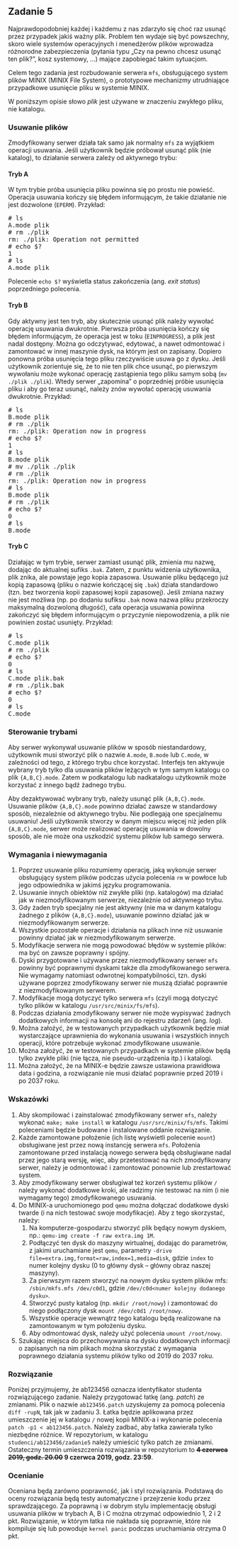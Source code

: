 <div class="container">

## Zadanie 5

Najprawdopodobniej każdej i każdemu z nas zdarzyło się choć raz usunąć przez przypadek jakiś ważny plik. Problem ten wydaje się być powszechny, skoro wiele systemów operacyjnych i menedżerów plików wprowadza różnorodne zabezpieczenia (pytania typu „Czy na pewno chcesz usunąć ten plik?”, kosz systemowy, …) mające zapobiegać takim sytuacjom.

Celem tego zadania jest rozbudowanie serwera `mfs`, obsługującego system plików MINIX (MINIX File System), o prototypowe mechanizmy utrudniające przypadkowe usunięcie pliku w systemie MINIX.

W poniższym opisie słowo _plik_ jest używane w znaczeniu zwykłego pliku, nie katalogu.

### Usuwanie plików

Zmodyfikowany serwer działa tak samo jak normalny `mfs` za wyjątkiem operacji usuwania. Jeśli użytkownik będzie próbował usunąć plik (nie katalog), to działanie serwera zależy od aktywnego trybu:

#### Tryb A

W tym trybie próba usunięcia pliku powinna się po prostu nie powieść. Operacja usuwania kończy się błędem informującym, że takie działanie nie jest dozwolone (`EPERM`). Przykład:

<pre># ls
A.mode plik
# rm ./plik
rm: ./plik: Operation not permitted
# echo $?
1
# ls
A.mode plik
</pre>

Polecenie `echo $?` wyświetla status zakończenia (ang. _exit status_) poprzedniego polecenia.

#### Tryb B

Gdy aktywny jest ten tryb, aby skutecznie usunąć plik należy wywołać operację usuwania dwukrotnie. Pierwsza próba usunięcia kończy się błędem informującym, że operacja jest w toku (`EINPROGRESS`), a plik jest nadal dostępny. Można go odczytywać, edytować, a nawet odmontować i zamontować w innej maszynie dysk, na którym jest on zapisany. Dopiero ponowna próba usunięcia tego pliku rzeczywiście usuwa go z dysku. Jeśli użytkownik zorientuje się, że to nie ten plik chce usunąć, po pierwszym wywołaniu może wykonać operację zastąpienia tego pliku samym sobą (`mv ./plik ./plik`). Wtedy serwer „zapomina” o poprzedniej próbie usunięcia pliku i aby go teraz usunąć, należy znów wywołać operację usuwania dwukrotnie. Przykład:

<pre># ls
B.mode plik
# rm ./plik
rm: ./plik: Operation now in progress
# echo $?
1
# ls
B.mode plik
# mv ./plik ./plik
# rm ./plik
rm: ./plik: Operation now in progress
# ls
B.mode plik
# rm ./plik
# echo $?
0
# ls
B.mode
</pre>

#### Tryb C

Działając w tym trybie, serwer zamiast usunąć plik, zmienia mu nazwę, dodając do aktualnej sufiks `.bak`. Zatem, z punktu widzenia użytkownika, plik znika, ale powstaje jego kopia zapasowa. Usuwanie pliku będącego już kopią zapasową (pliku o nazwie kończącej się `.bak`) działa standardowo (tzn. bez tworzenia kopii zapasowej kopii zapasowej). Jeśli zmiana nazwy nie jest możliwa (np. po dodaniu sufiksu `.bak` nowa nazwa pliku przekroczy maksymalną dozwoloną długość), cała operacja usuwania powinna zakończyć się błędem informującym o przyczynie niepowodzenia, a plik nie powinien zostać usunięty. Przykład:

<pre># ls
C.mode plik
# rm ./plik
# echo $?
0
# ls
C.mode plik.bak
# rm ./plik.bak
# echo $?
0
# ls
C.mode
</pre>

### Sterowanie trybami

Aby serwer wykonywał usuwanie plików w sposób niestandardowy, użytkownik musi stworzyć plik o nazwie `A.mode`, `B.mode` lub `C.mode`, w zależności od tego, z którego trybu chce korzystać. Interfejs ten aktywuje wybrany tryb tylko dla usuwania plików leżących w tym samym katalogu co plik `{A,B,C}.mode`. Zatem w podkatalogu lub nadkatalogu użytkownik może korzystać z innego bądź żadnego trybu.

Aby dezaktywować wybrany tryb, należy usunąć plik `{A,B,C}.mode`. Usuwanie plików `{A,B,C}.mode` powinno działać zawsze w standardowy sposób, niezależnie od aktywnego trybu. Nie podlegają one specjalnemu usuwaniu! Jeśli użytkownik stworzy w danym miejscu więcej niż jeden plik `{A,B,C}.mode`, serwer może realizować operację usuwania w dowolny sposób, ale nie może ona uszkodzić systemu plików lub samego serwera.

### Wymagania i niewymagania

1.  Poprzez usuwanie pliku rozumiemy operację, jaką wykonuje serwer obsługujący system plików podczas użycia polecenia `rm` w powłoce lub jego odpowiednika w jakimś języku programowania.
2.  Usuwanie innych obiektów niż zwykłe pliki (np. katalogów) ma działać jak w niezmodyfikowanym serwerze, niezależnie od aktywnego trybu.
3.  Gdy żaden tryb specjalny nie jest aktywny (nie ma w danym katalogu żadnego z plików `{A,B,C}.mode`), usuwanie powinno działać jak w niezmodyfikowanym serwerze.
4.  Wszystkie pozostałe operacje i działania na plikach inne niż usuwanie powinny działać jak w niezmodyfikowanym serwerze.
5.  Modyfikacje serwera nie mogą powodować błędów w systemie plików: ma być on zawsze poprawny i spójny.
6.  Dyski przygotowane i używane przez niezmodyfikowany serwer `mfs` powinny być poprawnymi dyskami także dla zmodyfikowanego serwera. Nie wymagamy natomiast odwrotnej kompatybilności, tzn. dyski używane poprzez zmodyfikowany serwer nie muszą działać poprawnie z niezmodyfikowanym serwerem.
7.  Modyfikacje mogą dotyczyć tylko serwera `mfs` (czyli mogą dotyczyć tylko plików w katalogu `/usr/src/minix/fs/mfs`).
8.  Podczas działania zmodyfikowany serwer nie może wypisywać żadnych dodatkowych informacji na konsolę ani do rejestru zdarzeń (ang. _log_).
9.  Można założyć, że w testowanych przypadkach użytkownik będzie miał wystarczające uprawnienia do wykonania usuwania i wszystkich innych operacji, które potrzebuje wykonać zmodyfikowane usuwanie.
10.  Można założyć, że w testowanych przypadkach w systemie plików będą tylko zwykłe pliki (nie łącza, nie pseudo-urządzenia itp.) i katalogi.
11.  Można założyć, że na MINIX-e będzie zawsze ustawiona prawidłowa data i godzina, a rozwiązanie nie musi działać poprawnie przed 2019 i po 2037 roku.

### Wskazówki

1.  Aby skompilować i zainstalować zmodyfikowany serwer `mfs`, należy wykonać `make; make install` w katalogu `/usr/src/minix/fs/mfs`. Takimi poleceniami będzie budowane i instalowane oddanie rozwiązanie.
2.  Każde zamontowane położenie (ich listę wyświetli polecenie `mount`) obsługiwane jest przez nową instancję serwera `mfs`. Położenia zamontowane przed instalacją nowego serwera będą obsługiwane nadal przez jego starą wersję, więc, aby przetestować na nich zmodyfikowany serwer, należy je odmontować i zamontować ponownie lub zrestartować system.
3.  Aby zmodyfikowany serwer obsługiwał też korzeń systemu plików `/` należy wykonać dodatkowe kroki, ale radzimy nie testować na nim (i nie wymagamy tego) zmodyfikowanego usuwania.
4.  Do MINIX-a uruchomionego pod `qemu` można dołączać dodatkowe dyski twarde (i na nich testować swoje modyfikacje). Aby z tego skorzystać, należy:
    1.  Na komputerze-gospodarzu stworzyć plik będący nowym dyskiem, np.: `qemu-img create -f raw extra.img 1M`.
    2.  Podłączyć ten dysk do maszyny wirtualnej, dodając do parametrów, z jakimi uruchamiane jest `qemu`, parametry `-drive file=extra.img,format=raw,index=1,media=disk`, gdzie `index` to numer kolejny dysku (0 to główny dysk – główny obraz naszej maszyny).
    3.  Za pierwszym razem stworzyć na nowym dysku system plików mfs: `/sbin/mkfs.mfs /dev/c0d1`, gdzie `/dev/c0d<numer kolejny dodanego dysku>`.
    4.  Stworzyć pusty katalog (np. `mkdir /root/nowy`) i zamontować do niego podłączony dysk `mount /dev/c0d1 /root/nowy`.
    5.  Wszystkie operacje wewnątrz tego katalogu będą realizowane na zamontowanym w tym położeniu dysku.
    6.  Aby odmontować dysk, należy użyć polecenia `umount /root/nowy`.
5.  Szukając miejsca do przechowywania na dysku dodatkowych informacji o zapisanych na nim plikach można skorzystać z wymagania poprawnego działania systemu plików tylko od 2019 do 2037 roku.

### Rozwiązanie

Poniżej przyjmujemy, że ab123456 oznacza identyfikator studenta rozwiązującego zadanie. Należy przygotować łatkę (ang. _patch_) ze zmianami. Plik o nazwie `ab123456.patch` uzyskujemy za pomocą polecenia `diff -rupN`, tak jak w zadaniu 3\. Łatka będzie aplikowana przez umieszczenie jej w katalogu `/` nowej kopii MINIX-a i wykonanie polecenia `patch -p1 < ab123456.patch`. Należy zadbać, aby łatka zawierała tylko niezbędne różnice. W repozytorium, w katalogu `studenci/ab123456/zadanie5` należy umieścić tylko patch ze zmianami. Ostateczny termin umieszczenia rozwiązania w repozytorium to **<del>4 czerwca 2019, godz. 20.00</del> 9 czerwca 2019, godz. 23:59**.

### Ocenianie

Oceniana będą zarówno poprawność, jak i styl rozwiązania. Podstawą do oceny rozwiązania będą testy automatyczne i przejrzenie kodu przez sprawdzającego. Za poprawną i w dobrym stylu implementację obsługi usuwania plików w trybach A, B i C można otrzymać odpowiednio 1, 2 i 2 pkt. Rozwiązanie, w którym łatka nie nakłada się poprawnie, które nie kompiluje się lub powoduje `kernel panic` podczas uruchamiania otrzyma 0 pkt.
